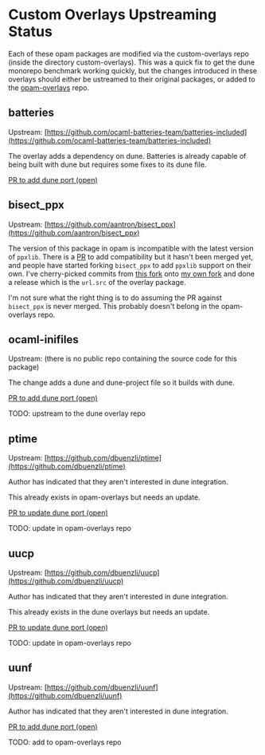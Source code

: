 # Custom Overlays Upstreaming Status

Each of these opam packages are modified via the custom-overlays repo (inside
the directory custom-overlays). This was a quick fix to get the dune monorepo
benchmark working quickly, but the changes introduced in these overlays should
either be ustreamed to their original packages, or added to the
[opam-overlays](https://github.com/dune-universe/opam-overlays.git) repo.

## batteries

Upstream: [https://github.com/ocaml-batteries-team/batteries-included](https://github.com/ocaml-batteries-team/batteries-included)

The overlay adds a dependency on dune. Batteries is already capable of being built with dune
but requires some fixes to its dune file.

[PR to add dune port (open)](https://github.com/dune-universe/batteries-included/pull/1)

## bisect_ppx

Upstream: [https://github.com/aantron/bisect_ppx](https://github.com/aantron/bisect_ppx)

The version of this package in opam is incompatible with the latest version of `ppxlib`. There is a [PR](https://github.com/aantron/bisect_ppx/pull/400)
to add compatibility but it hasn't been merged yet, and people have started
forking `bisect_ppx` to add `ppxlib` support on their own. I've cherry-picked
commits from [this fork](https://github.com/anmonteiro/bisect_ppx/tree/fork)
onto [my own
fork](https://github.com/gridbugs/bisect_ppx/tree/ppxlib-compatibility) and done
a release which is the `url.src` of the overlay package.

I'm not sure what the right thing is to do assuming the PR against `bisect_ppx`
is never merged. This probably doesn't belong in the opam-overlays repo.

## ocaml-inifiles

Upstream: (there is no public repo containing the source code for this package)

The change adds a dune and dune-project file so it builds with dune.

[PR to add dune port (open)](https://github.com/dune-universe/ocaml-inifiles/pull/1)

TODO: upstream to the dune overlay repo

## ptime

Upstream: [https://github.com/dbuenzli/ptime](https://github.com/dbuenzli/ptime)

Author has indicated that they aren't interested in dune integration.

This already exists in opam-overlays but needs an update.

[PR to update dune port (open)](https://github.com/dune-universe/ptime/pull/2)

TODO: update in opam-overlays repo

## uucp

Upstream: [https://github.com/dbuenzli/uucp](https://github.com/dbuenzli/uucp)

Author has indicated that they aren't interested in dune integration.

This already exists in the dune overlays but needs an update.

[PR to update dune port (open)](https://github.com/dune-universe/uucp/pull/1)

TODO: update in opam-overlays repo


## uunf

Upstream: [https://github.com/dbuenzli/uunf](https://github.com/dbuenzli/uunf)

Author has indicated that they aren't interested in dune integration.

[PR to add dune port (open)](https://github.com/dune-universe/uunf/pull/1)

TODO: add to opam-overlays repo
